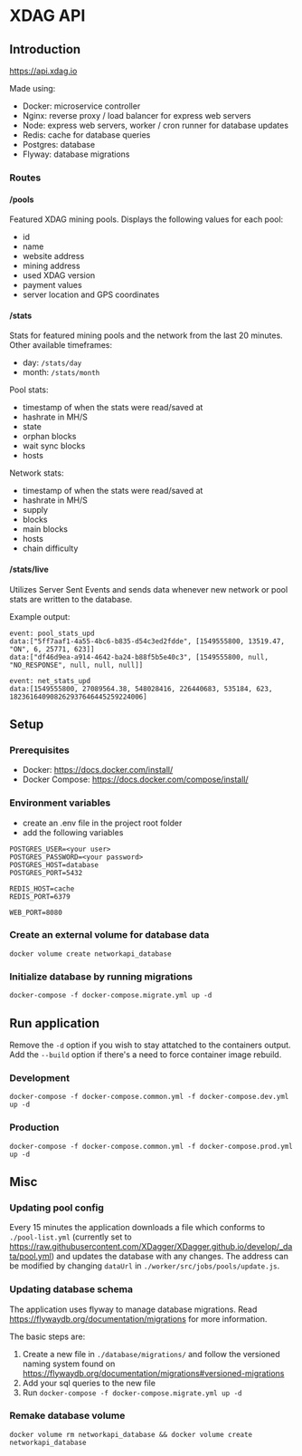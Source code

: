 # XDAG API

## Introduction

https://api.xdag.io

Made using:

- Docker: microservice controller
- Nginx: reverse proxy / load balancer for express web servers
- Node: express web servers, worker / cron runner for database updates
- Redis: cache for database queries
- Postgres: database
- Flyway: database migrations

### Routes

#### /pools

Featured XDAG mining pools. Displays the following values for each pool:

- id
- name
- website address
- mining address
- used XDAG version
- payment values
- server location and GPS coordinates

#### /stats

Stats for featured mining pools and the network from the last 20 minutes.
Other available timeframes:

- day: `/stats/day`
- month: `/stats/month`

Pool stats:

- timestamp of when the stats were read/saved at
- hashrate in MH/S
- state
- orphan blocks
- wait sync blocks
- hosts

Network stats:

- timestamp of when the stats were read/saved at
- hashrate in MH/S
- supply
- blocks
- main blocks
- hosts
- chain difficulty

#### /stats/live

Utilizes Server Sent Events and sends data whenever new network or pool stats are written to the database.

Example output:

```
event: pool_stats_upd
data:["5ff7aaf1-4a55-4bc6-b835-d54c3ed2fdde", [1549555800, 13519.47, "ON", 6, 25771, 623]]
data:["df46d9ea-a914-4642-ba24-b88f5b5e40c3", [1549555800, null, "NO_RESPONSE", null, null, null]]

event: net_stats_upd
data:[1549555800, 27089564.38, 548028416, 226440683, 535184, 623, 182361640908262937646445259224006]
```

## Setup

### Prerequisites

- Docker: https://docs.docker.com/install/
- Docker Compose: https://docs.docker.com/compose/install/

### Environment variables

- create an .env file in the project root folder
- add the following variables

```
POSTGRES_USER=<your user>
POSTGRES_PASSWORD=<your password>
POSTGRES_HOST=database
POSTGRES_PORT=5432

REDIS_HOST=cache
REDIS_PORT=6379

WEB_PORT=8080
```

### Create an external volume for database data

```
docker volume create networkapi_database
```

### Initialize database by running migrations

```
docker-compose -f docker-compose.migrate.yml up -d
```

## Run application

Remove the `-d` option if you wish to stay attatched to the containers output.
Add the `--build` option if there's a need to force container image rebuild.

### Development

```
docker-compose -f docker-compose.common.yml -f docker-compose.dev.yml up -d
```

### Production

```
docker-compose -f docker-compose.common.yml -f docker-compose.prod.yml up -d
```

## Misc

### Updating pool config

Every 15 minutes the application downloads a file which conforms to `./pool-list.yml` (currently set to https://raw.githubusercontent.com/XDagger/XDagger.github.io/develop/_data/pool.yml) and updates the database with any changes. The address can be modified by changing `dataUrl` in `./worker/src/jobs/pools/update.js`.

### Updating database schema

The application uses flyway to manage database migrations. Read https://flywaydb.org/documentation/migrations for more information.

The basic steps are:

1. Create a new file in `./database/migrations/` and follow the versioned naming system found on https://flywaydb.org/documentation/migrations#versioned-migrations
2. Add your sql queries to the new file
3. Run `docker-compose -f docker-compose.migrate.yml up -d`

### Remake database volume

```
docker volume rm networkapi_database && docker volume create networkapi_database
```

